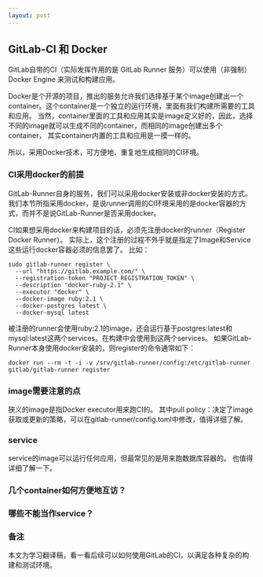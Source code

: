 ```yaml
---
layout: post
---
```


## GitLab-CI 和 Docker

GitLab自带的CI（实际发挥作用的是 GitLab Runner 服务）可以使用（非强制） Docker Engine 来测试和构建应用。

Docker是个开源的项目，推出的服务允许我们选择基于某个image创建出一个container。这个container是一个独立的运行环境，里面有我们构建所需要的工具和应用。
当然，container里面的工具和应用其实是image定义好的，因此，选择不同的image就可以生成不同的container，而相同的image创建出多个container，
其实container内置的工具和应用是一摸一样的。

所以，采用Docker技术，可方便地、重复地生成相同的CI环境。

### CI采用docker的前提

GitLab-Runner自身的服务，我们可以采用docker安装或非docker安装的方式。
我们本节所指采用docker，是说runner调用的CI环境采用的是docker容器的方式，而并不是说GitLab-Runner是否采用docker。

CI如果想采用docker来构建项目的话，必须先注册docker的runner（Register Docker Runner）。
实际上，这个注册的过程不外乎就是指定了Image和Service这些运行docker容器必须的信息罢了。
比如：
```
sudo gitlab-runner register \
  --url "https://gitlab.example.com/" \
  --registration-token "PROJECT_REGISTRATION_TOKEN" \
  --description "docker-ruby-2.1" \
  --executor "docker" \
  --docker-image ruby:2.1 \
  --docker-postgres latest \
  --docker-mysql latest

```
被注册的runner会使用ruby:2.1的image，还会运行基于postgres:latest和mysql:latest这两个services。在构建中会使用到这两个services。
如果GitLab-Runner本身使用docker安装的，则register的命令通常如下：
```
docker run --rm -t -i -v /srv/gitlab-runner/config:/etc/gitlab-runner gitlab/gitlab-runner register
```

### image需要注意的点

狭义的image是指Docker executor用来跑CI的。
其中pull policy：决定了image获取或更新的策略，可以在gitlab-runner/config.toml中修改，值得详细了解。

### service

service的image可以运行任何应用，但最常见的是用来跑数据库容器的。
也值得详细了解一下。

### 几个container如何方便地互访？

### 哪些不能当作service？

### 备注

本文为学习翻译稿，看一看后续可以如何使用GitLab的CI，以满足各种复杂的构建和测试环境。
